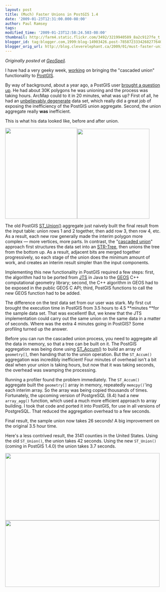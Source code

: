 ```yaml
---
layout: post
title: (Much) Faster Unions in PostGIS 1.4
date: '2009-01-23T12:31:00.000-08:00'
author: Paul Ramsey
tags: 
modified_time: '2009-01-23T12:58:24.503-08:00'
thumbnail: http://farm4.static.flickr.com/3492/3219940589_8a2c9127fe_t.jpg
blogger_id: tag:blogger.com,1999:blog-14903426.post-7858723334268277640
blogger_orig_url: http://blog.cleverelephant.ca/2009/01/must-faster-unions-in-postgis-14.html
---
```


*Originally posted at [GeoSpeil](http://docs.opengeo.org/geospiel/2009/01/23/much-faster-unions-in-postgis/).*

I have had a very geeky week, [working](http://www.opengeo.org/blog) on bringing the "cascaded union" functionality to [PostGIS](http://www.postgis.net). 

By way of background, about a year ago, a PostGIS user [brought a question up](http://postgis.refractions.net/pipermail/postgis-users/2007-November/017653.html). He had about 30K polygons he was unioning and the process was taking hours.  ArcMap could to it in 20 minutes, what was up?  First of all, he had an [unbelievably degenerate](http://postgis.refractions.net/pipermail/postgis-users/2007-November/017673.html) data set, which really did a great job of exposing the inefficiency of the PostGIS union aggregate.  Second, the union aggregate really **was** inefficient.

This is what his data looked like, before and after union.

<img class="alignnone" title="Before Union" src="http://farm4.static.flickr.com/3492/3219940589_8a2c9127fe.jpg" alt="" width="233" height="294" /><img class="alignnone" title="After Union" src="http://farm4.static.flickr.com/3332/3219940531_0d0a301010.jpg?v=0" alt="" width="234" height="291" />

The old PostGIS [ST_Union()](http://postgis.refractions.net/documentation/manual-svn/ST_Union.html) aggregate just naively built the final result from the input table: union rows 1 and 2 together, then add row 3, then row 4, etc. As a result, each new row generally made the interim polygon more complex &mdash; more vertices, more parts. In contrast, the "[cascaded union](http://lin-ear-th-inking.blogspot.com/2007/11/fast-polygon-merging-in-jts-using.html)" approach first structures the data set into an [STR-Tree](http://citeseerx.ist.psu.edu/viewdoc/summary?doi=10.1.1.50.2828), then unions the tree from the bottom up. As a result, adjacent bits are merged together progressively, so each stage of the union does the minimum amount of work, and creates an interim result simpler than the input components.

Implementing this new functionality in PostGIS required a few steps: first, the algorithm had to be ported from [JTS](http://sourceforge.net/projects/jts-topo-suite/) in Java to the [GEOS](http://trac.osgeo.org/geos) C++ computational geometry library; second, the C++ algorithm in GEOS had to be exposed in the public GEOS C API; third, PostGIS functions to call the new GEOS function had to be added.

The difference on the test data set from our user was stark. My first cut brought the execution time in PostGIS from 3.5 hours to 4.5 **minutes **for the sample data set. That was excellent! But, we knew that the JTS implementation could carry out the same union on the same data in a matter of seconds.  Where was the extra 4 minutes going in PostGIS?  Some profiling turned up the answer.

Before you can run the cascaded union process, you need to aggregate all the data in memory, so that a tree can be built on it.  The PostGIS aggregation was being done using [ST_Accum()](http://postgis.refractions.net/documentation/manual-svn/ST_Accum.html) to build an array of `geometry[]`, then handing that to the union operation.  But the `ST_Accum()` aggregation was incredibly inefficient!  Four minutes of overhead isn't a bit deal when your union is taking hours, but now that it was taking seconds, the overhead was swamping the processing.

Running a profiler found the problem immediately. The `ST_Accum()` aggregate built the `geometry[]` array in memory, repeatedly `memcpy()`'ing each interim array. So the array was being copied thousands of times.  Fortunately, the upcoming version of PostgreSQL (8.4) had a new `array_agg()` function, which used a much more efficient approach to array building.  I took that code and ported it into PostGIS, for use in all versions of PostgreSQL.  That reduced the aggregation overhead to a few seconds.

Final result, the sample union now takes 26 seconds! A big improvement on the original 3.5 hour time.

Here's a less contrived result, the 3141 counties in the United States.  Using the old `ST_Union()`, the union takes 42 seconds.  Using the new `ST_Union()` (coming in PostGIS 1.4.0) the union takes 3.7 seconds.

<img class="aligncenter" title="Counties Before Union" src="http://farm4.static.flickr.com/3354/3221055992_1446bb0781.jpg" alt="" width="500" height="218" />

<img class="aligncenter" title="Counties After Union" src="http://farm4.static.flickr.com/3413/3221056044_67de7cb4aa.jpg" alt="" width="500" height="215" />


